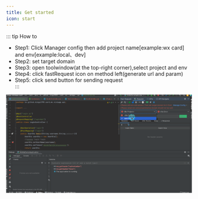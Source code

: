 ```yaml
---
title: Get started
icon: start
---
```



::: tip How to  
* Step1: Click Manager config then add project name[example:wx card] and env[example:local、dev]  
* Step2: set target domain  
* Step3: open toolwindow(at the top-right corner),select project and env  
* Step4: click fastRequest icon on method left(generate url and param)  
* Step5: click send button for sending request  
:::

![](../../../.vuepress/public/img/howToUse_en.gif)









